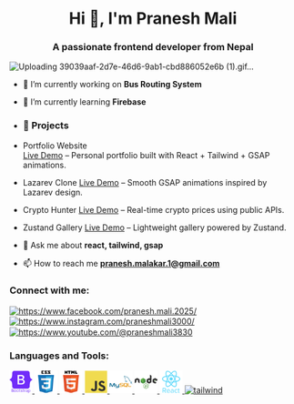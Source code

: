 <h1 align="center">Hi 👋, I'm Pranesh Mali</h1>
<h3 align="center">A passionate frontend developer from Nepal</h3>


![Uploading 39039aaf-2d7e-46d6-9ab1-cbd886052e6b (1).gif…]()

- 🔭 I’m currently working on **Bus Routing System**

- 🌱 I’m currently learning **Firebase**

- ### 🚀 Projects
- Portfolio Website  
  [Live Demo](https://praneshmali-portfolio.netlify.app/) – Personal portfolio built with React + Tailwind + GSAP animations.

- Lazarev Clone 
  [Live Demo](https://lazarev-praneshmali.netlify.app/) – Smooth GSAP animations inspired by Lazarev design.

- Crypto Hunter
  [Live Demo](https://crypto-hunter-clone.netlify.app/) – Real-time crypto prices using public APIs.

- Zustand Gallery
  [Live Demo](https://zustandgallery.netlify.app/) – Lightweight gallery powered by Zustand.

- 💬 Ask me about **react, tailwind, gsap**

- 📫 How to reach me **pranesh.malakar.1@gmail.com**

<h3 align="left">Connect with me:</h3>
<p align="left">
<a href="https://fb.com/https://www.facebook.com/pranesh.mali.2025/" target="blank"><img align="center" src="https://raw.githubusercontent.com/rahuldkjain/github-profile-readme-generator/master/src/images/icons/Social/facebook.svg" alt="https://www.facebook.com/pranesh.mali.2025/" height="30" width="40" /></a>
<a href="https://instagram.com/https://www.instagram.com/praneshmali3000/" target="blank"><img align="center" src="https://raw.githubusercontent.com/rahuldkjain/github-profile-readme-generator/master/src/images/icons/Social/instagram.svg" alt="https://www.instagram.com/praneshmali3000/" height="30" width="40" /></a>
<a href="https://www.youtube.com/c/https://www.youtube.com/@praneshmali3830" target="blank"><img align="center" src="https://raw.githubusercontent.com/rahuldkjain/github-profile-readme-generator/master/src/images/icons/Social/youtube.svg" alt="https://www.youtube.com/@praneshmali3830" height="30" width="40" /></a>
</p>

<h3 align="left">Languages and Tools:</h3>
<p align="left"> <a href="https://getbootstrap.com" target="_blank" rel="noreferrer"> <img src="https://raw.githubusercontent.com/devicons/devicon/master/icons/bootstrap/bootstrap-plain-wordmark.svg" alt="bootstrap" width="40" height="40"/> </a> <a href="https://www.w3schools.com/css/" target="_blank" rel="noreferrer"> <img src="https://raw.githubusercontent.com/devicons/devicon/master/icons/css3/css3-original-wordmark.svg" alt="css3" width="40" height="40"/> </a> <a href="https://www.w3.org/html/" target="_blank" rel="noreferrer"> <img src="https://raw.githubusercontent.com/devicons/devicon/master/icons/html5/html5-original-wordmark.svg" alt="html5" width="40" height="40"/> </a> <a href="https://developer.mozilla.org/en-US/docs/Web/JavaScript" target="_blank" rel="noreferrer"> <img src="https://raw.githubusercontent.com/devicons/devicon/master/icons/javascript/javascript-original.svg" alt="javascript" width="40" height="40"/> </a> <a href="https://www.mysql.com/" target="_blank" rel="noreferrer"> <img src="https://raw.githubusercontent.com/devicons/devicon/master/icons/mysql/mysql-original-wordmark.svg" alt="mysql" width="40" height="40"/> </a> <a href="https://nodejs.org" target="_blank" rel="noreferrer"> <img src="https://raw.githubusercontent.com/devicons/devicon/master/icons/nodejs/nodejs-original-wordmark.svg" alt="nodejs" width="40" height="40"/> </a> <a href="https://reactjs.org/" target="_blank" rel="noreferrer"> <img src="https://raw.githubusercontent.com/devicons/devicon/master/icons/react/react-original-wordmark.svg" alt="react" width="40" height="40"/> </a> <a href="https://tailwindcss.com/" target="_blank" rel="noreferrer"> <img src="https://www.vectorlogo.zone/logos/tailwindcss/tailwindcss-icon.svg" alt="tailwind" width="40" height="40"/> </a> </p>
